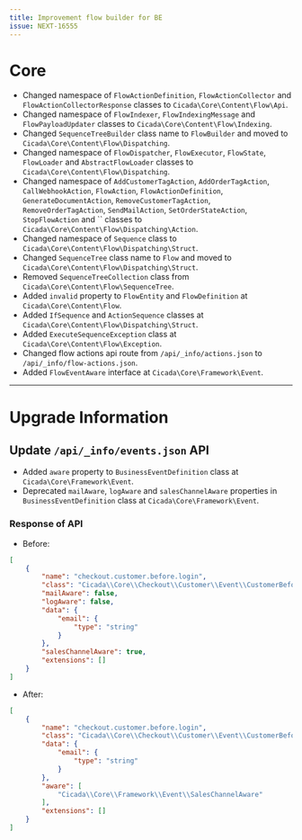 ```yaml
---
title: Improvement flow builder for BE
issue: NEXT-16555
---
```

# Core
* Changed namespace of `FlowActionDefinition`, `FlowActionCollector` and `FlowActionCollectorResponse` classes to `Cicada\Core\Content\Flow\Api`.
* Changed namespace of `FlowIndexer`, `FlowIndexingMessage` and `FlowPayloadUpdater` classes to `Cicada\Core\Content\Flow\Indexing`.
* Changed `SequenceTreeBuilder` class name to `FlowBuilder` and moved to `Cicada\Core\Content\Flow\Dispatching`.
* Changed namespace of `FlowDispatcher`, `FlowExecutor`, `FlowState`, `FlowLoader` and `AbstractFlowLoader` classes to `Cicada\Core\Content\Flow\Dispatching`.
* Changed namespace of `AddCustomerTagAction`, `AddOrderTagAction`, `CallWebhookAction`, `FlowAction`, `FlowActionDefinition`, `GenerateDocumentAction`, `RemoveCustomerTagAction`, `RemoveOrderTagAction`, `SendMailAction`, `SetOrderStateAction`, `StopFlowAction` and `` classes to `Cicada\Core\Content\Flow\Dispatching\Action`.
* Changed namespace of `Sequence` class to `Cicada\Core\Content\Flow\Dispatching\Struct`.
* Changed `SequenceTree` class name to `Flow` and moved to `Cicada\Core\Content\Flow\Dispatching\Struct`.
* Removed `SequenceTreeCollection` class from `Cicada\Core\Content\Flow\SequenceTree`.
* Added `invalid` property to `FlowEntity` and `FlowDefinition` at `Cicada\Core\Content\Flow`.
* Added `IfSequence` and `ActionSequence` classes at `Cicada\Core\Content\Flow\Dispatching\Struct`.
* Added `ExecuteSequenceException` class at `Cicada\Core\Content\Flow\Exception`.
* Changed flow actions api route from `/api/_info/actions.json` to `/api/_info/flow-actions.json`.
* Added `FlowEventAware` interface at `Cicada\Core\Framework\Event`.
___
# Upgrade Information

## Update `/api/_info/events.json` API
* Added `aware` property to `BusinessEventDefinition` class at `Cicada\Core\Framework\Event`.
* Deprecated `mailAware`, `logAware` and `salesChannelAware` properties in `BusinessEventDefinition` class at `Cicada\Core\Framework\Event`.
### Response of API
* Before:
```json
[
    {
        "name": "checkout.customer.before.login",
        "class": "Cicada\\Core\\Checkout\\Customer\\Event\\CustomerBeforeLoginEvent",
        "mailAware": false,
        "logAware": false,
        "data": {
            "email": {
                "type": "string"
            }
        },
        "salesChannelAware": true,
        "extensions": []
    }
]
```
* After:
```json
[
    {
        "name": "checkout.customer.before.login",
        "class": "Cicada\\Core\\Checkout\\Customer\\Event\\CustomerBeforeLoginEvent",
        "data": {
            "email": {
                "type": "string"
            }
        },
        "aware": [
            "Cicada\\Core\\Framework\\Event\\SalesChannelAware"
        ],
        "extensions": []
    }
]
```
